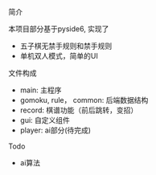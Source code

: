 简介

本项目部分基于pyside6, 实现了
- 五子棋无禁手规则和禁手规则
- 单机双人模式，简单的UI

文件构成
- main: 主程序
- gomoku, rule， common: 后端数据结构
- record: 棋谱功能（前后跳转，变招）
- gui: 自定义组件
- player: ai部分(待完成)

Todo
- ai算法

